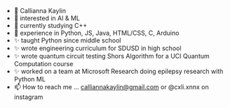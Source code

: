 - 👋 Callianna Kaylin
- 👀 interested in AI & ML
- 📖 currently studying C++
- 🌱 experience in Python, JS, Java, HTML/CSS, C, Arduino
- ✨ taught Python since middle school
- ✨ wrote engineering curriculum for SDUSD in high school
- ✨ wrote quantum circuit testing Shors Algorithm for a UCI Quantum Computation course
- ✨ worked on a team at Microsoft Research doing epilepsy research with Python ML
- 📫 How to reach me ... calliannakaylin@gmail.com or @cxli.xnnx on instagram

<!---
bloodypinecone/bloodypinecone is a ✨ special ✨ repository because its `README.md` (this file) appears on your GitHub profile.
You can click the Preview link to take a look at your changes.
--->
